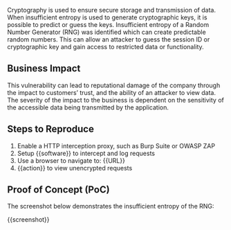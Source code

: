 Cryptography is used to ensure secure storage and transmission of data. When insufficient entropy is used to generate cryptographic keys, it is possible to predict or guess the keys. Insufficient entropy of a Random Number Generator (RNG) was identified which can create predictable random numbers. This can allow an attacker to guess the session ID or cryptographic key and gain access to restricted data or functionality.

## Business Impact

This vulnerability can lead to reputational damage of the company through the impact to customers’ trust, and the ability of an attacker to view data. The severity of the impact to the business is dependent on the sensitivity of the accessible data being transmitted by the application.

## Steps to Reproduce

1. Enable a HTTP interception proxy, such as Burp Suite or OWASP ZAP
1. Setup {{software}} to intercept and log requests
1. Use a browser to navigate to: {{URL}}
1. {{action}} to view unencrypted requests

## Proof of Concept (PoC)

The screenshot below demonstrates the insufficient entropy of the RNG:

{{screenshot}}
